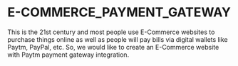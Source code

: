 # E-COMMERCE_PAYMENT_GATEWAY
This is the 21st century and most people use E-Commerce websites to purchase things online as well as people will pay bills via digital wallets like Paytm, PayPal, etc. So, we would like to create an E-Commerce website with Paytm payment gateway integration.
